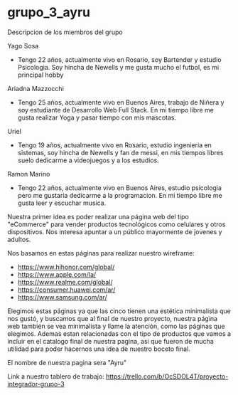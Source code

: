 # grupo_3_ayru

Descripcion de los miembros del grupo 

Yago Sosa

- Tengo 22 años, actualmente vivo en Rosario, soy Bartender y estudio Psicologia. Soy hincha de Newells y me gusta mucho el futbol, es mi principal hobby

Ariadna Mazzocchi

- Tengo 25 años, actualmente vivo en Buenos Aires, trabajo de Niñera y soy estudiante de Desarrollo Web Full Stack. En mi tiempo libre me gusta realizar Yoga y pasar tiempo con mis mascotas.

Uriel

- Tengo 19 años, actualmente vivo en Rosario, estudio ingenieria en sistemas, soy hincha de Newells y fan de messi, en mis tiempos libres suelo dedicarme a videojuegos y a los estudios.

Ramon Marino

- Tengo 22 años, actualmente vivo en Buenos Aires, estudio psicologia pero me gustaria dedicarme a la programacion. En mi tiempo libre me gusta leer y escuchar musica.

Nuestra primer idea es poder realizar una página web del tipo "eCommerce" para vender productos tecnológicos como celulares y otros dispositivos. Nos interesa apuntar a un público mayormente de jovenes y adultos.

Nos basamos en estas páginas para realizar nuestro wireframe: 
- https://www.hihonor.com/global/
- https://www.apple.com/la/
- https://www.realme.com/global/
- https://consumer.huawei.com/ar/
- https://www.samsung.com/ar/

Elegimos estas páginas ya que las cinco tienen una estética minimalista que nos gustó, y buscamos que al final de nuestro proyecto, nuestra página web también se vea minimalista y llame la atención, como las páginas que elegimos. Ademas estan relacionadas con el tipo de productos que vamos a incluir en el catalogo final de nuestra pagina, asi que fueron de mucha utilidad para poder hacernos una idea de nuestro boceto final. 

El nombre de nuestra pagina sera "Ayru" 

Link a nuestro tablero de trabajo: https://trello.com/b/OcSDOL4T/proyecto-integrador-grupo-3
